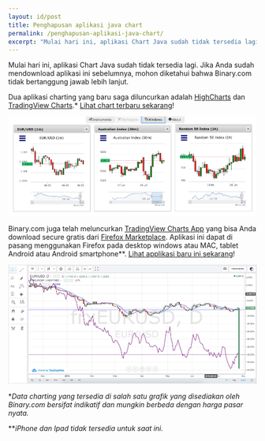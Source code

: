 ```yaml
---
layout: id/post
title: Penghapusan aplikasi java chart
permalink: /penghapusan-aplikasi-java-chart/
excerpt: "Mulai hari ini, aplikasi Chart Java sudah tidak tersedia lagi. Jika Anda sudah mendownload aplikasi ini sebelumnya, mohon diketahui bahwa Binary.com tidak bertanggung jawab lebih lanjut..."  
---
```



Mulai hari ini, aplikasi Chart Java sudah tidak tersedia lagi. Jika Anda sudah mendownload aplikasi ini sebelumnya, mohon diketahui bahwa Binary.com tidak bertanggung jawab lebih lanjut.

Dua aplikasi charting yang baru saga diluncurkan adalah [HighCharts](https://highcharts.binary.com/?l=ID&utm_source=blog&utm_medium=social&utm_content=ID&utm_campaign=whatsnew&utm_source=blog&utm_medium=social&utm_content=ID&utm_campaign=whatsnew) dan [TradingView Charts](https://tradingview.binary.com/?l=ID&utm_source=blog&utm_medium=social&utm_content=ID&utm_campaign=whatsnew&utm_source=blog&utm_medium=social&utm_content=ID&utm_campaign=whatsnew).*
[Lihat chart terbaru sekarang](https://www.binary.com/charting/?l=ID&utm_source=blog&utm_medium=social&utm_content=EN&utm_campaign=whatsnew&utm_source=blog&utm_medium=social&utm_content=ID&utm_campaign=whatsnew)!

![](/images/blog-image1-charts.png)

Binary.com juga telah meluncurkan [TradingView Charts App](https://marketplace.firefox.com/app/binary-ltd-tradingview-charts?src=search) yang bisa Anda download secure gratis dari [Firefox Marketplace](https://marketplace.firefox.com/app/binary-ltd-tradingview-charts?src=search). Aplikasi ini dapat di pasang menggunakan Firefox pada desktop windows atau MAC, tablet Android atau Android smartphone**. [Lihat applikasi baru ini sekarang](https://marketplace.firefox.com/app/binary-ltd-tradingview-charts/?src=search)!

![](/images/blog-image-charts2.png)

**Data charting yang tersedia di salah satu grafik yang disediakan oleh Binary.com bersifat indikatif dan mungkin berbeda dengan harga pasar nyata.*

***iPhone dan Ipad tidak tersedia untuk saat ini.*